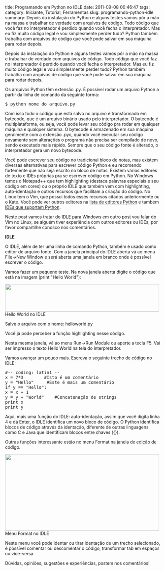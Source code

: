title: Programando em Python no IDLE
date: 2011-09-08 00:46:47
tags: 
category: Iniciante, Tutorial, Ferramentas
slug: programando-python-idle
summary: Depois da instalação do Python e alguns testes vamos pôr a mão na massa e trabalhar de verdade com arquivos de código. Todo código que você faz no interpretador é perdido quando você fecha o interpretador. Mas eu fiz muito código legal e vou simplesmente perder tudo? Python também trabalha com arquivos de código que você pode salvar em sua máquina para rodar depois.

<p>Depois da instala&ccedil;&atilde;o do Python e alguns testes vamos p&ocirc;r a m&atilde;o na massa e trabalhar de verdade com arquivos de c&oacute;digo. Todo c&oacute;digo que voc&ecirc; faz no interpretador &eacute; perdido quando voc&ecirc; fecha o interpretador. Mas eu fiz muito c&oacute;digo legal e vou simplesmente perder tudo? Python tamb&eacute;m trabalha com arquivos de c&oacute;digo que voc&ecirc; pode salvar em sua m&aacute;quina para rodar depois.</p>
<p></p>
<p>Os arquivos Python t&ecirc;m extens&atilde;o .py. &Eacute; poss&iacute;vel rodar um arquivo Python a partir da linha de comando da seguinte forma:</p>
<pre>$ python nome_do_arquivo.py</pre>
<p>Com isso todo o c&oacute;digo que est&aacute; salvo no arquivo &eacute; transformado em bytecode, que &eacute; um arquivo bin&aacute;rio usado pelo interpretador. O bytecode &eacute; multiplataforma, ou seja, voc&ecirc; pode levar seu c&oacute;digo pra rodar em qualquer m&aacute;quina e qualquer sistema. O bytecode &eacute; armazenado em sua m&aacute;quina geralmente com a extens&atilde;o .pyc, quando voc&ecirc; executar seu c&oacute;digo novamente sem altera&ccedil;&otilde;es o programa n&atilde;o precisa ser compilado de novo, sendo executado mais r&aacute;pido. Sempre que o seu c&oacute;digo fonte &eacute; alterado, o interpretador gera um novo bytecode.</p>
<p>Voc&ecirc; pode escrever seu c&oacute;digo no tradicional bloco de notas, mas existem diversas alternativas para escrever c&oacute;digo Python e eu recomendo fortemente que n&atilde;o seja escrito no bloco de notas. Existem v&aacute;rios editores de texto e IDEs pr&oacute;prias pra se escrever c&oacute;digo em Python. No Windows temos o Notepad++ que tem highlighting (destaca palavras especiais e seu c&oacute;digo em cores) ou o pr&oacute;prio IDLE que tamb&eacute;m vem com highlighting, auto-identa&ccedil;&atilde;o e outros recursos que facilitam a cria&ccedil;&atilde;o do c&oacute;digo. No Linux tem o Vim, que possui todos esses recursos citados anteriormente ou o Kate. Voc&ecirc; pode ver outros editores na <a href="http://wiki.python.org/moin/PythonEditors">lista de editores Python</a>&nbsp;e tamb&eacute;m <a href="http://wiki.python.org/moin/IntegratedDevelopmentEnvironments">IDEs que suportam Python</a>.</p>
<p>Neste post vamos tratar do IDLE para Windows em outro post vou falar do Vim no Linux, se algu&eacute;m tiver experi&ecirc;ncia com outros editores ou IDEs, por favor compartilhe conosco nos coment&aacute;rios.</p>
<p><strong>IDLE</strong></p>
<p>O IDLE, al&eacute;m de ter uma linha de comando Python, tamb&eacute;m &eacute; usado como editor de arquivo fonte. Com a janela principal do IDLE aberta v&aacute; ao menu File-&gt;New Window e ser&aacute; aberta uma janela em branco onde &eacute; poss&iacute;vel escrever o c&oacute;digo.</p>
<p>Vamos fazer um pequeno teste. Na nova janela aberta digite o c&oacute;digo que est&aacute; na imagem (print "Hello World"):</p>
<div class="wp-caption aligncenter" id="attachment_73"><a href="http://www.pythonize.org/wordpress/wp-content/uploads/2011/09/helloworldidle2.png"><img src="http://www.pythonize.org/wordpress/wp-content/uploads/2011/09/helloworldidle2.png" title="helloworldidle" height="89" width="500" alt="" class="size-full wp-image-73" /></a>Hello World no IDLE
<p class="wp-caption-text"></p>
</div>
<p>Salve o arquivo com o nome: helloworld.py</p>
<p>Voc&ecirc; j&aacute; pode perceber a fun&ccedil;&atilde;o highlighting nesse c&oacute;digo.</p>
<p>Nesta mesma janela, v&aacute; ao menu Run-&gt;Run Module ou aperte a tecla F5. Vai ser impresso o texto Hello World na tela do interpretador.</p>
<p>Vamos avan&ccedil;ar um pouco mais. Escreva o seguinte trecho de c&oacute;digo no IDLE:</p>
<pre>#-- coding: latin1 --
x = 7*3&nbsp;&nbsp;&nbsp;&nbsp;&nbsp;&nbsp;&nbsp; #Isto &eacute; um coment&aacute;rio<br />y = "Hello"&nbsp;&nbsp;&nbsp; &nbsp;#Este &eacute; mais um coment&aacute;rio<br />if y == "Hello":<br />x = x + 1<br />y = y + "World"&nbsp;&nbsp;&nbsp; #Concatena&ccedil;&atilde;o de strings<br />print x<br />print y</pre>
<p>Aqui, mais uma fun&ccedil;&atilde;o do IDLE: auto-identa&ccedil;&atilde;o, assim que voc&ecirc; digita linha 4 e d&aacute; Enter, o IDLE identifica um novo bloco de c&oacute;digo. O Python identifica blocos de c&oacute;digo atrav&eacute;s da identa&ccedil;&atilde;o, diferente de outras linguagens como C e Java que identificam blocos entre chaves ({}).</p>
<p>Outras fun&ccedil;&otilde;es interessante est&atilde;o no menu Format na janela de edi&ccedil;&atilde;o de c&oacute;digo.</p>
<div class="wp-caption aligncenter" id="attachment_77"><a href="http://www.pythonize.org/wordpress/wp-content/uploads/2011/09/idle_format.png"><img src="http://www.pythonize.org/wordpress/wp-content/uploads/2011/09/idle_format.png" title="idle_format" height="248" width="500" alt="" class="size-full wp-image-77" /></a>Menu Format no IDLE
<p class="wp-caption-text"></p>
</div>
<p>Neste menu voc&ecirc; pode identar ou tirar identa&ccedil;&atilde;o de um trecho selecionado, &eacute; poss&iacute;vel comentar ou descomentar o c&oacute;digo, transformar tab em espa&ccedil;os ou vice-versa.</p>
<p>D&uacute;vidas, opini&otilde;es, sugest&otilde;es e experi&ecirc;ncias, postem nos coment&aacute;rios!</p>